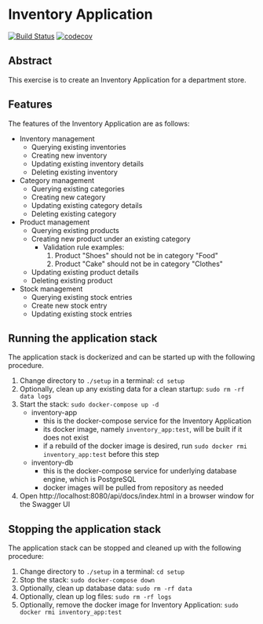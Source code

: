# Inventory Application

[![Build Status](https://travis-ci.org/elvis824/inventory-app.svg?branch=master)](https://travis-ci.org/elvis824/inventory-app)
[![codecov](https://codecov.io/gh/elvis824/inventory-app/branch/master/graph/badge.svg?token=30FUH5ILME)](https://codecov.io/gh/elvis824/inventory-app)

## Abstract

This exercise is to create an Inventory Application for a department store.

## Features

The features of the Inventory Application are as follows:
* Inventory management
    * Querying existing inventories
    * Creating new inventory
    * Updating existing inventory details
    * Deleting existing inventory
* Category management
    * Querying existing categories
    * Creating new category
    * Updating existing category details
    * Deleting existing category
* Product management
    * Querying existing products
    * Creating new product under an existing category
        * Validation rule examples:
            1. Product "Shoes" should not be in category "Food"
            2. Product "Cake" should not be in category "Clothes"
    * Updating existing product details
    * Deleting existing product
* Stock management
    * Querying existing stock entries
    * Create new stock entry
    * Updating existing stock entries

## Running the application stack

The application stack is dockerized and can be started up with the following procedure.

1. Change directory to `./setup` in a terminal: `cd setup`
2. Optionally, clean up any existing data for a clean startup: `sudo rm -rf data logs`
3. Start the stack: `sudo docker-compose up -d`
    * inventory-app
        * this is the docker-compose service for the Inventory Application
        * its docker image, namely `inventory_app:test`, will be built if it does not exist
        * if a rebuild of the docker image is desired, run `sudo docker rmi inventory_app:test` before this step
    * inventory-db
        * this is the docker-compose service for underlying database engine, which is PostgreSQL
        * docker images will be pulled from repository as needed
4. Open http://localhost:8080/api/docs/index.html in a browser window for the Swagger UI

## Stopping the application stack

The application stack can be stopped and cleaned up with the following procedure:

1. Change directory to `./setup` in a terminal: `cd setup`
2. Stop the stack: `sudo docker-compose down`
3. Optionally, clean up database data: `sudo rm -rf data`
4. Optionally, clean up log files: `sudo rm -rf logs`
5. Optionally, remove the docker image for Inventory Application: `sudo docker rmi inventory_app:test`